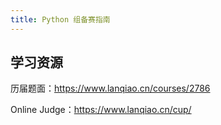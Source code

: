 ```yaml
---
title: Python 组备赛指南
---
```


## 学习资源

历届题面：<https://www.lanqiao.cn/courses/2786>

Online Judge：<https://www.lanqiao.cn/cup/>

